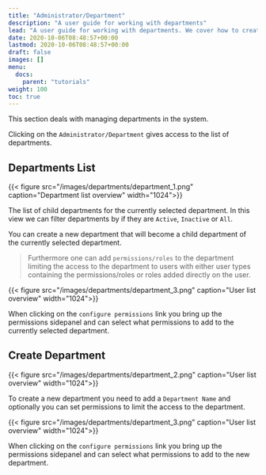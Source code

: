 ```yaml
---
title: "Administrator/Department"
description: "A user guide for working with departments"
lead: "A user guide for working with departments. We cover how to create and modify departments."
date: 2020-10-06T08:48:57+00:00
lastmod: 2020-10-06T08:48:57+00:00
draft: false
images: []
menu:
  docs:
    parent: "tutorials"
weight: 100
toc: true
---
```

This section deals with managing departments in the system.

Clicking on the `Administrator/Department` gives access to the list of departments.

## Departments List

{{< figure src="/images/departments/department_1.png" caption="Department list overview" width="1024">}}

The list of child departments for the currently selected department. In this view we can filter departments by if they are `Active`, `Inactive` or `All`.

You can create a new department that will become a child department of the currently selected department.

> Furthermore one can add `permissions/roles` to the department limiting the access to the department to users with either user types containing the permissions/roles or roles added directly on the user.

{{< figure src="/images/departments/department_3.png" caption="User list overview" width="1024">}}

When clicking on the `configure permissions` link you bring up the permissions sidepanel and can select what permissions to add to the currently selected department.

## Create Department

{{< figure src="/images/departments/department_2.png" caption="User list overview" width="1024">}}

To create a new department you need to add a `Department Name` and optionally you can set permissions to limit the access to the department.

{{< figure src="/images/departments/department_3.png" caption="User list overview" width="1024">}}

When clicking on the `configure permissions` link you bring up the permissions sidepanel and can select what permissions to add to the new department.